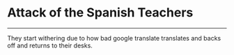 # Attack of the Spanish Teachers

---------------------------------

They start withering due to how bad google translate translates and backs off and returns to their desks.